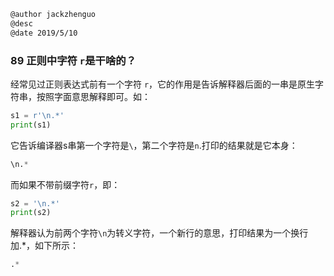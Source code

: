 ```markdown
@author jackzhenguo
@desc 
@date 2019/5/10
```

### 89 正则中字符 `r`是干啥的？

经常见过正则表达式前有一个字符 `r`，它的作用是告诉解释器后面的一串是原生字符串，按照字面意思解释即可。如：

```python
s1 = r'\n.*'
print(s1) 
```

它告诉编译器s串第一个字符是`\`，第二个字符是`n`.打印的结果就是它本身：

```python
\n.*
```

而如果不带前缀字符`r`，即：

```python
s2 = '\n.*'
print(s2)
```

解释器认为前两个字符`\n`为转义字符，一个新行的意思，打印结果为一个换行加.*，如下所示：

```python
.*
```